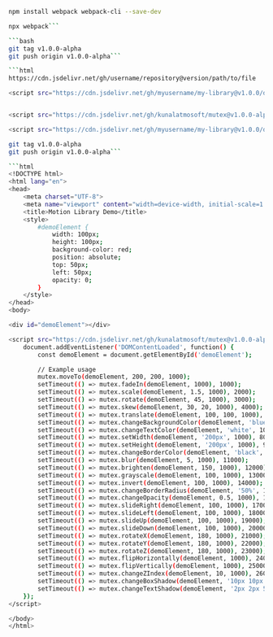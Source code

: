 ```bash
npm install webpack webpack-cli --save-dev

```
```bash
npx webpack```

```bash
git tag v1.0.0-alpha
git push origin v1.0.0-alpha```

```html
https://cdn.jsdelivr.net/gh/username/repository@version/path/to/file

<script src="https://cdn.jsdelivr.net/gh/myusername/my-library@v1.0.0/dist/my-library.min.js" integrity="sha384-HASH" crossorigin="anonymous"></script>


<script src="https://cdn.jsdelivr.net/gh/kunalatmosoft/mutex@v1.0.0-alpha/dist/mutex.bundle.js"></script>

<script src="https://cdn.jsdelivr.net/gh/myusername/my-library@v1.0.0/dist/my-library.min.js"></script>
```
```bash
git tag v1.0.0-alpha
git push origin v1.0.0-alpha```

```html 
<!DOCTYPE html>
<html lang="en">
<head>
    <meta charset="UTF-8">
    <meta name="viewport" content="width=device-width, initial-scale=1.0">
    <title>Motion Library Demo</title>
    <style>
        #demoElement {
            width: 100px;
            height: 100px;
            background-color: red;
            position: absolute;
            top: 50px;
            left: 50px;
            opacity: 0;
        }
    </style>
</head>
<body>

<div id="demoElement"></div>

<script src="https://cdn.jsdelivr.net/gh/kunalatmosoft/mutex@v1.0.0-alpha/dist/mutex.bundle.js"></script><script>
    document.addEventListener('DOMContentLoaded', function() {
        const demoElement = document.getElementById('demoElement');

        // Example usage
        mutex.moveTo(demoElement, 200, 200, 1000);
        setTimeout(() => mutex.fadeIn(demoElement, 1000), 1000);
        setTimeout(() => mutex.scale(demoElement, 1.5, 1000), 2000);
        setTimeout(() => mutex.rotate(demoElement, 45, 1000), 3000);
        setTimeout(() => mutex.skew(demoElement, 30, 20, 1000), 4000);
        setTimeout(() => mutex.translate(demoElement, 100, 100, 1000), 5000);
        setTimeout(() => mutex.changeBackgroundColor(demoElement, 'blue', 1000), 6000);
        setTimeout(() => mutex.changeTextColor(demoElement, 'white', 1000), 7000);
        setTimeout(() => mutex.setWidth(demoElement, '200px', 1000), 8000);
        setTimeout(() => mutex.setHeight(demoElement, '200px', 1000), 9000);
        setTimeout(() => mutex.changeBorderColor(demoElement, 'black', 1000), 10000);
        setTimeout(() => mutex.blur(demoElement, 5, 1000), 11000);
        setTimeout(() => mutex.brighten(demoElement, 150, 1000), 12000);
        setTimeout(() => mutex.grayscale(demoElement, 100, 1000), 13000);
        setTimeout(() => mutex.invert(demoElement, 100, 1000), 14000);
        setTimeout(() => mutex.changeBorderRadius(demoElement, '50%', 1000), 15000);
        setTimeout(() => mutex.changeOpacity(demoElement, 0.5, 1000), 16000);
        setTimeout(() => mutex.slideRight(demoElement, 100, 1000), 17000);
        setTimeout(() => mutex.slideLeft(demoElement, 100, 1000), 18000);
        setTimeout(() => mutex.slideUp(demoElement, 100, 1000), 19000);
        setTimeout(() => mutex.slideDown(demoElement, 100, 1000), 20000);
        setTimeout(() => mutex.rotateX(demoElement, 180, 1000), 21000);
        setTimeout(() => mutex.rotateY(demoElement, 180, 1000), 22000);
        setTimeout(() => mutex.rotateZ(demoElement, 180, 1000), 23000);
        setTimeout(() => mutex.flipHorizontally(demoElement, 1000), 24000);
        setTimeout(() => mutex.flipVertically(demoElement, 1000), 25000);
        setTimeout(() => mutex.changeZIndex(demoElement, 10, 1000), 26000);
        setTimeout(() => mutex.changeBoxShadow(demoElement, '10px 10px 5px gray', 1000), 27000);
        setTimeout(() => mutex.changeTextShadow(demoElement, '2px 2px 5px black', 1000), 28000);
    });
</script>

</body>
</html>
```
